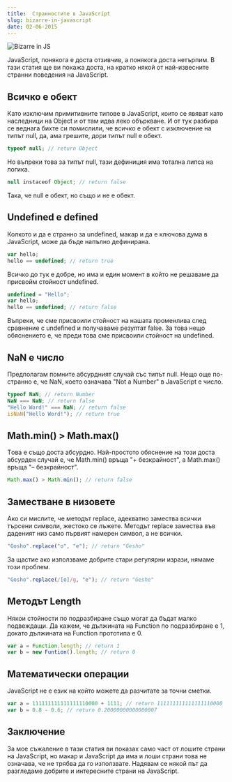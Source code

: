 ```yaml
---
title:  Странностите в JavaScript
slug: bizarre-in-javascript
date: 02-06-2015
---
```


![Bizarre in JS](/bizarre-in-javascript/media/header.png)

JavaScript, понякога е доста отзивчив, а понякога доста нетърпим.
В тази статия ще ви покажа доста, на кратко някой от най-извесните странни поведения на JavaScript.

## Всичко е обект

Като изключим примитивните типове в JavaScript,
които се явяват като наследници  на  Object и от там идва леко объркване.
И от тук разбира се веднага бихте си помислили,
че всичко е обект с изключение на типът null, да, ама грешите, дори типът null e обект.
	
```javascript
typeof null; // return Оbject
```

Но въпреки това за типът null, тази дефиниция има тотална липса на логика.

```javascript
null instaceof Object; // return false
``` 

Така, че null е обект, но също и не е обект.


## Undefined е defined

Колкото и да е странно за undefined, макар и да е ключова дума в JavaScript, 
може да бъде напълно дефинирана.

```javascript
var hello;
hello == undefined; // return true
```

Всичко до тук е добре, но има и един момент в който не решаваме да присвойм стойност undefined.

```javascript
undefined = "Hello";
var hello;
hello == undefined; // return false 
```

Въпреки, че сме присвоили стойност на нашата променлива след сравнение с undefined
и получаваме резултат falsе.
За това нещо обяснението е, че преди това сме присвоили стойност на undefined.

## NaN e число
Предполагам помните абсурдният случай със типът null.
Нещо още по-странно е, че NaN, което означава "Not a Number" в JavaScript е число.

```javascript
typeof NaN; // return Number
NaN === NaN; // return false
"Hello Word!" === NaN; // return false
isNaN("Hello Word!"); // return true
```

## Math.min() > Math.max()
Tова е също доста абсурдно. Най-простото обяснение на този доста абсурден случай е,
че Math.min() връща "+ безкрайност", а Маth.max() връща "– безкрайност".

```javascript
Math.max() > Math.min(); // return false
```

## Заместване в низовете

Ако си мислите, че методът replace, адекватно замества всички търсени символи,
жестоко се лъжете. Методът replace замества във даденият низ само първият намерен символ,
а не всички.

```javascript
"Gosho".replace("o", "e"); // return "Gesho" 
```

За щастие ако използваме добрите стари регулярни изрази, нямаме този проблем.

```javascript
"Gosho".replace(/[o]/g, "e"); // return "Geshe" 
```

## Методът Length

Някои стойности по подразбиране също могат да бъдат малко подвеждащи.
Да кажем, че дължината на Function по подразбиране е 1,
докато дължината на Function прототипа е 0.

```javascript
var a = Function.length; // return 1
var b = new Funtion().length; // return 0 
```

## Математически операции

JavaScript не е език на който можете да разчитате за точни сметки.

```javascript
var a = 111111111111111110000 + 1111; // return 111111111111111110000
var b = 0.8 - 0.6; // return 0.20000000000000007
```

## Заключение

За мое съжаление в тази статия ви показах само част от лошите страни на JavaScript,
но макар и JavaScript да има и лоши страни това не означава, че не трябва да го използвате.
Надявам се някой път да разгледаме добрите и интересните страни на JavaScript.